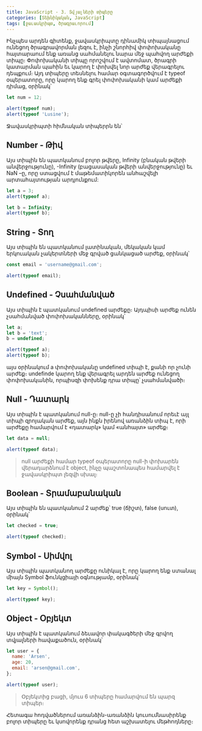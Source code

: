```yaml
---
title: JavaScript - 3. Տվյալների տիպերը
categories: [Տեխնիկական, JavaScript]
tags: [ջաւասկրիպտ, ծրագրաւորում]
---
```


Ինչպես արդեն գիտենք, ջավասկրիպտը դինամիկ տիպայնացում ունեցող ծրագրավորման լեզու է, ինչի շնորհիվ փոփոխականը հայտարաում ենք առանց սահմանելու նարա մեջ պահվող արժեքի տիպը։ Փոփոխականի տիպը որոշվում է ավտոմատ, ծրագրի կատարման պահին եւ կարող է փոխվել նոր արժեք վերագրելու դեպքում։ Այդ տիպերը տեսնելու համար օգտագործվում է typeof օպերատորը, որը կարող ենք գրել փոփոխականի կամ արժեքի դիմաց, օրինակ՝

```js
let num = 12;

alert(typeof num);
alert(typeof 'Lusine');
```

Ջավասկրիպտի հիմնական տիպերրն են՝

## Number - Թիվ

Այս տիպին են պատկանում բոլոր թվերը, Infinity (բնական թվերի անվերջությունը), -Infinity (բացասական թվերի անվերջությունը) եւ NaN –ը, որը ստացվում է մաթեմատիկորեն անհաշվելի արտահայտության արդյունքում:

```js
let a = 3;
alert(typeof a);

let b = Infinity;
alert(typeof b);
```

## String - Տող

Այս տիպին են պատկանում լատինական, մեկական կամ երկուական չակերտների մեջ գրված ցանկացած արժեք, օրինակ՝

```js
const email = 'username@gmail.com';

alert(typeof email);
```

## Undefined - Չսահմանված

Այս տիպին է պատկանում undefined արժեքը։ Այդպիսի արժեք ունեն չսահմանված փոփոխականները, օրինակ՝

```js
let a;
let b = 'text';
b = undefined;

alert(typeof a);
alert(typeof b);
```

այս օրինակում a փոփոխականը undefined տիպի է, քանի որ չունի արժեք։ undefinde կարող ենք վերագրել արդեն արժեք ունեցող փոփոխականին, որպիսզի փոխենք դրա տիպը՝ չսահմանվածի։

## Null - Դատարկ

Այս տիպին է պատկանում null-ը։ null-ը չի հանդիսանում որեւէ այլ տիպի զրոյական արժեք, այն ինքն իրենով առանձին տիպ է, որի արժեքը համարվում է «դատարկ» կամ «անհայտ» արժեք։

```js
let data = null;

alert(typeof data);
```

> null արժեքի համար typeof օպերատորը null-ի փոխարեն վերադարձնում է object, ինչը պաշտոնապես համարվել է ջավասկրիպտ լեզվի սխալ։

## Boolean - Տրամաբանական

Այս տիպին են պատկանում 2 արժեք՝ true (ճիշտ), false (սուտ), օրինակ՝

```js
let checked = true;

alert(typeof checked);
```

## Symbol - Սիմվոլ

Այս տիպին պատկանող արժեքը ունիկալ է, որը կարող ենք ստանալ միայն Symbol ֆունկցիայի օգնությամբ, օրինակ՝

```js
let key = Symbol();

alert(typeof key);
```

## Object - Օբյեկտ

Այս տիպին է պատկանում ձեւավոր փակագծերի մեջ գրվող տվյալների հավաքածուն, օրինակ՝

```js
let user = {
  name: 'Arsen',
  age: 20,
  email: 'arsen@gmail.com',
};

alert(typeof user);
```

> Օբյեկտից բացի, մյուս 6 տիպերը համարվում են պարզ տիպեր։

Հետագա հոդվածներում առանձին-առանձին կուսումնասիրենք բոլոր տիպերը եւ կսովորենք դրանց հետ աշխատելու մեթհոդները։
